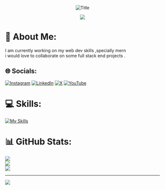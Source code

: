 <div align="center" id="node" >
 <img src="https://readme-typing-svg.herokuapp.com/?font=Architects+Daughter&color=%2338C2FF&size=50&center=true&vCenter=true&height=60&width=600&lines=Hey!+I%27m+Rohan+Salunkhe;Welcome+to+my+profile!" alt="Title"></img>

 <img src="https://cdn.hashnode.com/res/hashnode/image/upload/v1662565610555/g-6GLxgru.gif?auto=format,compress&gif-q=60&format=webm"></img>
 </div>
 






# 💫 About Me:
I am currently working on my web dev skills ,specially mern <br>i would love to collaborate on some full stack end projects .<br>


## 🌐 Socials:
[![Instagram](https://img.shields.io/badge/Instagram-%23E4405F.svg?logo=Instagram&logoColor=white)](https://instagram.com/thesaltycoder) [![LinkedIn](https://img.shields.io/badge/LinkedIn-%230077B5.svg?logo=linkedin&logoColor=white)](https://linkedin.com/in/rohan-salunkhe-a9498228a/) [![X](https://img.shields.io/badge/X-black.svg?logo=X&logoColor=white)](https://x.com/@SalunkheRohan01) [![YouTube](https://img.shields.io/badge/YouTube-%23FF0000.svg?logo=YouTube&logoColor=white)](https://youtube.com/@@RohanSalunkhe-zk3ue) 

# 💻 Skills:
[![My Skills](https://skillicons.dev/icons?i=html,css,js,c,cpp,py,express,nodejs,git,github,linux)](https://skillicons.dev)
# 📊 GitHub Stats:
![](https://github-readme-stats.vercel.app/api?username=THEROHAN01&theme=dark&hide_border=false&include_all_commits=false&count_private=false)<br/>
![](https://github-readme-streak-stats.herokuapp.com/?user=THEROHAN01&theme=dark&hide_border=false)<br/>
![](https://github-readme-stats.vercel.app/api/top-langs/?username=THEROHAN01&theme=dark&hide_border=false&include_all_commits=false&count_private=false&layout=compact)

---
[![](https://visitcount.itsvg.in/api?id=THEROHAN01&icon=0&color=0)](https://visitcount.itsvg.in)

<!-- Proudly created with GPRM ( https://gprm.itsvg.in ) -->





<!--
**THEROHAN01/THEROHAN01** is a ✨ _special_ ✨ repository because its `README.md` (this file) appears on your GitHub profile.

Here are some ideas to get you started:

- 🔭 I’m currently working on ...
- 🌱 I’m currently learning ...
- 👯 I’m looking to collaborate on ...
- 🤔 I’m looking for help with ...
- 💬 Ask me about ...
- 📫 How to reach me: ...
- 😄 Pronouns: ...
- ⚡ Fun fact: ...
-->
